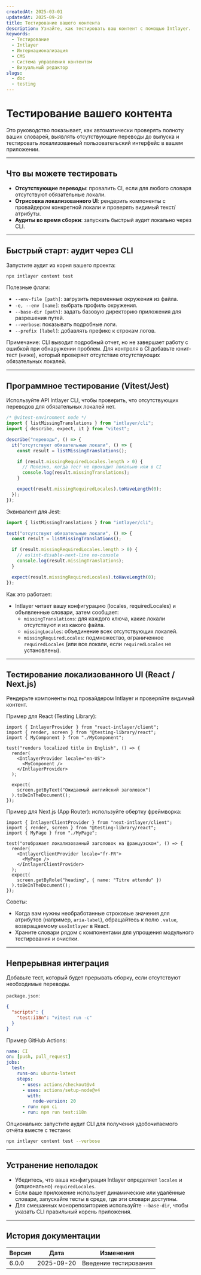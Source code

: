```yaml
---
createdAt: 2025-03-01
updatedAt: 2025-09-20
title: Тестирование вашего контента
description: Узнайте, как тестировать ваш контент с помощью Intlayer.
keywords:
  - Тестирование
  - Intlayer
  - Интернационализация
  - CMS
  - Система управления контентом
  - Визуальный редактор
slugs:
  - doc
  - testing
---
```


# Тестирование вашего контента

Это руководство показывает, как автоматически проверять полноту ваших словарей, выявлять отсутствующие переводы до выпуска и тестировать локализованный пользовательский интерфейс в вашем приложении.

---

## Что вы можете тестировать

- **Отсутствующие переводы**: провалить CI, если для любого словаря отсутствуют обязательные локали.
- **Отрисовка локализованного UI**: рендерить компоненты с провайдером конкретной локали и проверять видимый текст/атрибуты.
- **Аудиты во время сборки**: запускать быстрый аудит локально через CLI.

---

## Быстрый старт: аудит через CLI

Запустите аудит из корня вашего проекта:

```bash
npx intlayer content test
```

Полезные флаги:

- `--env-file [path]`: загрузить переменные окружения из файла.
- `-e, --env [name]`: выбрать профиль окружения.
- `--base-dir [path]`: задать базовую директорию приложения для разрешения путей.
- `--verbose`: показывать подробные логи.
- `--prefix [label]`: добавлять префикс к строкам логов.

Примечание: CLI выводит подробный отчет, но не завершает работу с ошибкой при обнаружении проблем. Для контроля в CI добавьте юнит-тест (ниже), который проверяет отсутствие отсутствующих обязательных локалей.

---

## Программное тестирование (Vitest/Jest)

Используйте API Intlayer CLI, чтобы проверить, что отсутствующих переводов для обязательных локалей нет.

```ts
/* @vitest-environment node */
import { listMissingTranslations } from "intlayer/cli";
import { describe, expect, it } from "vitest";

describe("переводы", () => {
  it("отсутствуют обязательные локали", () => {
    const result = listMissingTranslations();

    if (result.missingRequiredLocales.length > 0) {
      // Полезно, когда тест не проходит локально или в CI
      console.log(result.missingTranslations);
    }

    expect(result.missingRequiredLocales).toHaveLength(0);
  });
});
```

Эквивалент для Jest:

```ts
import { listMissingTranslations } from "intlayer/cli";

test("отсутствуют обязательные локали", () => {
  const result = listMissingTranslations();

  if (result.missingRequiredLocales.length > 0) {
    // eslint-disable-next-line no-console
    console.log(result.missingTranslations);
  }

  expect(result.missingRequiredLocales).toHaveLength(0);
});
```

Как это работает:

- Intlayer читает вашу конфигурацию (locales, requiredLocales) и объявленные словари, затем сообщает:
  - `missingTranslations`: для каждого ключа, какие локали отсутствуют и из какого файла.
  - `missingLocales`: объединение всех отсутствующих локалей.
  - `missingRequiredLocales`: подмножество, ограниченное `requiredLocales` (или все локали, если `requiredLocales` не установлены).

---

## Тестирование локализованного UI (React / Next.js)

Рендерьте компоненты под провайдером Intlayer и проверяйте видимый контент.

Пример для React (Testing Library):

```tsx
import { IntlayerProvider } from "react-intlayer/client";
import { render, screen } from "@testing-library/react";
import { MyComponent } from "./MyComponent";

test("renders localized title in English", () => {
  render(
    <IntlayerProvider locale="en-US">
      <MyComponent />
    </IntlayerProvider>
  );

  expect(
    screen.getByText("Ожидаемый английский заголовок")
  ).toBeInTheDocument();
});
```

Пример для Next.js (App Router): используйте обертку фреймворка:

```tsx
import { IntlayerClientProvider } from "next-intlayer/client";
import { render, screen } from "@testing-library/react";
import { MyPage } from "./MyPage";

test("отображает локализованный заголовок на французском", () => {
  render(
    <IntlayerClientProvider locale="fr-FR">
      <MyPage />
    </IntlayerClientProvider>
  );
  expect(
    screen.getByRole("heading", { name: "Titre attendu" })
  ).toBeInTheDocument();
});
```

Советы:

- Когда вам нужны необработанные строковые значения для атрибутов (например, `aria-label`), обращайтесь к полю `.value`, возвращаемому `useIntlayer` в React.
- Храните словари рядом с компонентами для упрощения модульного тестирования и очистки.

---

## Непрерывная интеграция

Добавьте тест, который будет прерывать сборку, если отсутствуют необходимые переводы.

`package.json`:

```json
{
  "scripts": {
    "test:i18n": "vitest run -c"
  }
}
```

Пример GitHub Actions:

```yaml
name: CI
on: [push, pull_request]
jobs:
  test:
    runs-on: ubuntu-latest
    steps:
      - uses: actions/checkout@v4
      - uses: actions/setup-node@v4
        with:
          node-version: 20
      - run: npm ci
      - run: npm run test:i18n
```

Опционально: запустите аудит CLI для получения удобочитаемого отчёта вместе с тестами:

```bash
npx intlayer content test --verbose
```

---

## Устранение неполадок

- Убедитесь, что ваша конфигурация Intlayer определяет `locales` и (опционально) `requiredLocales`.
- Если ваше приложение использует динамические или удалённые словари, запускайте тесты в среде, где эти словари доступны.
- Для смешанных монорепозиториев используйте `--base-dir`, чтобы указать CLI правильный корень приложения.

---

## История документации

| Версия | Дата       | Изменения             |
| ------ | ---------- | --------------------- |
| 6.0.0  | 2025-09-20 | Введение тестирования |
